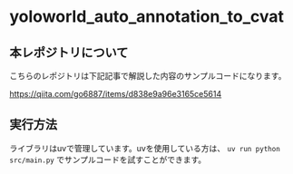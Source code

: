 # yoloworld_auto_annotation_to_cvat

## 本レポジトリについて
こちらのレポジトリは下記記事で解説した内容のサンプルコードになります。

https://qiita.com/go6887/items/d838e9a96e3165ce5614


## 実行方法
ライブラリはuvで管理しています。uvを使用している方は、
`uv run python src/main.py`
でサンプルコードを試すことができます。
